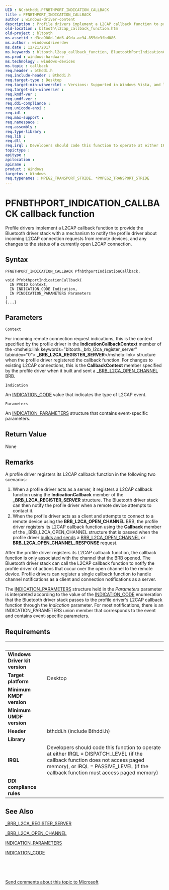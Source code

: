 ```yaml
---
UID : NC:bthddi.PFNBTHPORT_INDICATION_CALLBACK
title : PFNBTHPORT_INDICATION_CALLBACK
author : windows-driver-content
description : Profile drivers implement a L2CAP callback function to provide the Bluetooth driver stack with a mechanism to notify the profile driver about incoming L2CAP connection requests from remote devices, and any changes to the status of a currently open L2CAP connection.
old-location : bltooth\l2cap_callback_function.htm
old-project : bltooth
ms.assetid : d3ca900d-1dd6-49da-ae94-855de3fbd086
ms.author : windowsdriverdev
ms.date : 12/21/2017
ms.keywords : bltooth.l2cap_callback_function, BluetoothPortIndicationCallback callback function [Bluetooth Devices], BluetoothPortIndicationCallback, PFNBTHPORT_INDICATION_CALLBACK, PFNBTHPORT_INDICATION_CALLBACK, bthddi/BluetoothPortIndicationCallback, bth_funcs_76d9cb39-ead0-4465-9cc5-83b559b0ba55.xml
ms.prod : windows-hardware
ms.technology : windows-devices
ms.topic : callback
req.header : bthddi.h
req.include-header : Bthddi.h
req.target-type : Desktop
req.target-min-winverclnt : Versions: Supported in Windows Vista, and later.
req.target-min-winversvr : 
req.kmdf-ver : 
req.umdf-ver : 
req.ddi-compliance : 
req.unicode-ansi : 
req.idl : 
req.max-support : 
req.namespace : 
req.assembly : 
req.type-library : 
req.lib : 
req.dll : 
req.irql : Developers should code this function to operate at either IRQL = DISPATCH_LEVEL (if the callback   function does not access paged memory), or IRQL = PASSIVE_LEVEL (if the callback function must access   paged memory)
topictype : 
apitype : 
apilocation : 
apiname : 
product : Windows
targetos : Windows
req.typenames : MPEG2_TRANSPORT_STRIDE, *PMPEG2_TRANSPORT_STRIDE
---
```



# PFNBTHPORT_INDICATION_CALLBACK callback function
Profile drivers implement a L2CAP callback function to provide the Bluetooth driver stack with a
  mechanism to notify the profile driver about incoming L2CAP connection requests from remote devices, and
  any changes to the status of a currently open L2CAP connection.

## Syntax

```
PFNBTHPORT_INDICATION_CALLBACK PfnbthportIndicationCallback;

void PfnbthportIndicationCallback(
  IN PVOID Context,
  IN INDICATION_CODE Indication,
  IN PINDICATION_PARAMETERS Parameters
)
{...}
```

## Parameters

`Context`

For incoming remote connection request indications, this is the context specified by the profile
     driver in the 
     <b>IndicationCallbackContext</b> member of the 
     <mshelp:link keywords="bltooth._brb_l2ca_register_server" tabindex="0"><b>
     _BRB_L2CA_REGISTER_SERVER</b></mshelp:link> structure when the profile driver registered the callback function. For
     changes to existing L2CAP connections, this is the 
     <b>CallbackContext</b> member specified by the profile driver when it built and sent a 
     <a href="..\bthddi\ns-bthddi-_brb_l2ca_open_channel.md">_BRB_L2CA_OPEN_CHANNEL</a> BRB.

`Indication`

An 
     <a href="..\bthddi\ne-bthddi-_indication_code.md">INDICATION_CODE</a> value that indicates the type
     of L2CAP event.

`Parameters`

An 
     <a href="..\bthddi\ns-bthddi-_indication_parameters.md">INDICATION_PARAMETERS</a> structure that
     contains event-specific parameters.


## Return Value

None

## Remarks

A profile driver registers its L2CAP callback function in the following two scenarios:
<ol>
<li>
When a profile driver acts as a server, it registers a L2CAP callback function using the 
      <b>IndicationCallback</b> member of the 
      <mshelp:link keywords="bltooth._brb_l2ca_register_server" tabindex="0"><b>
      _BRB_L2CA_REGISTER_SERVER</b></mshelp:link> structure. The Bluetooth driver stack can then notify the profile
      driver when a remote device attempts to contact it.

</li>
<li>
When the profile driver acts as a client and attempts to connect to a remote device using the
      <b>BRB_L2CA_OPEN_CHANNEL</b> BRB, the profile driver registers its L2CAP callback function using the 
      <b>Callback</b> member of the _BRB_L2CA_OPEN_CHANNEL structure that is passed when the profile driver 
      <a href="https://msdn.microsoft.com/53a692e7-9c71-4dca-9331-32ac97b94179">builds and sends</a> a 
      <a href="https://msdn.microsoft.com/library/windows/hardware/ff536615">BRB_L2CA_OPEN_CHANNEL</a> or 
      <mshelp:link keywords="bltooth.brb_l2ca_open_channel_response" tabindex="0"><b>
      BRB_L2CA_OPEN_CHANNEL_RESPONSE</b></mshelp:link> request.

</li>
</ol>After the profile driver registers its L2CAP callback function, the callback function is only
    associated with the channel that the BRB opened. The Bluetooth driver stack can call the L2CAP callback
    function to notify the profile driver of actions that occur over the open channel to the remote device.
    Profile drivers can register a single callback function to handle channel notifications as a client and
    connection notifications as a server.

The 
    <a href="..\bthddi\ns-bthddi-_indication_parameters.md">INDICATION_PARAMETERS</a> structure held in
    the 
    <i>Parameters</i> parameter is interpreted according to the value of the 
    <a href="..\bthddi\ne-bthddi-_indication_code.md">INDICATION_CODE</a> enumeration that the Bluetooth
    driver stack passes to the profile driver's L2CAP callback function through the 
    <i>Indication</i> parameter. For most notifications, there is an INDICATION_PARAMETERS union member that
    corresponds to the event and contains event-specific parameters.

## Requirements
| &nbsp; | &nbsp; |
| ---- |:---- |
| **Windows Driver kit version** |  |
| **Target platform** | Desktop |
| **Minimum KMDF version** |  |
| **Minimum UMDF version** |  |
| **Header** | bthddi.h (include Bthddi.h) |
| **Library** |  |
| **IRQL** | Developers should code this function to operate at either IRQL = DISPATCH_LEVEL (if the callback   function does not access paged memory), or IRQL = PASSIVE_LEVEL (if the callback function must access   paged memory) |
| **DDI compliance rules** |  |

## See Also

<a href="..\bthddi\ns-bthddi-_brb_l2ca_register_server.md">_BRB_L2CA_REGISTER_SERVER</a>

<a href="..\bthddi\ns-bthddi-_brb_l2ca_open_channel.md">_BRB_L2CA_OPEN_CHANNEL</a>

<a href="..\bthddi\ns-bthddi-_indication_parameters.md">INDICATION_PARAMETERS</a>

<a href="..\bthddi\ne-bthddi-_indication_code.md">INDICATION_CODE</a>

 

 

<a href="mailto:wsddocfb@microsoft.com?subject=Documentation%20feedback [bltooth\bltooth]:%20PFNBTHPORT_INDICATION_CALLBACK callback function%20 RELEASE:%20(12/21/2017)&amp;body=%0A%0APRIVACY STATEMENT%0A%0AWe use your feedback to improve the documentation. We don't use your email address for any other purpose, and we'll remove your email address from our system after the issue that you're reporting is fixed. While we're working to fix this issue, we might send you an email message to ask for more info. Later, we might also send you an email message to let you know that we've addressed your feedback.%0A%0AFor more info about Microsoft's privacy policy, see http://privacy.microsoft.com/en-us/default.aspx." title="Send comments about this topic to Microsoft">Send comments about this topic to Microsoft</a>